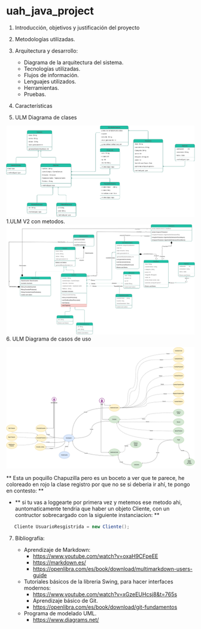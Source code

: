 # uah_java_project

1. Introducción, objetivos y justificación del proyecto
2. Metodologías utilizadas.
3. Arquitectura y desarrollo:
   - Diagrama de la arquitectura del sistema.
   - Tecnologías utilizadas.
   - Flujos de información.
   - Lenguajes utilizados.
   - Herramientas.
   - Pruebas.
4. Características


5. ULM Diagrama de clases

![alt text](https://github.com/felix-centenera/uah_java_project/blob/main/ULM/DiagramPNG/ulmDiagramV1.png)
   1.ULM V2 con metodos.
      ![alt text](https://github.com/felix-centenera/uah_java_project/blob/1.0.1.1/ULM/DiagramPNG/ulmDiagramV2.png)
6. ULM Diagrama de casos de uso

![alt text](https://github.com/felix-centenera/uah_java_project/blob/main/UlmCasoDeUso/DiagramPNG/ulmCasoDeUso.png)

** Esta un poquillo Chapuzilla pero es un boceto a ver que te parece, he coloreado en rojo la clase registro por que no se si deberia ir ahí, te pongo en contesto: **
   * ** si tu vas a loggearte por primera vez y metemos ese metodo ahi, auntomaticamente tendria que haber un objeto Cliente, con un contructor sobrecargado con la siguiente instanciacion: **
   ```Java
      Cliente UsuarioResgistrida = new Cliente();
``` 
   

7. Bibliografía:

   - Aprendizaje de Markdown:
      - https://www.youtube.com/watch?v=oxaH9CFpeEE
      - https://markdown.es/
      - https://openlibra.com/es/book/download/multimarkdown-users-guide
   - Tutoriales básicos de la libreria Swing, para hacer interfaces modernos:
      - https://www.youtube.com/watch?v=xGzeEUHcsj8&t=765s
      - Aprendizaje básico de Git.
      - https://openlibra.com/es/book/download/git-fundamentos
   - Programa de modelado UML.
      - https://www.diagrams.net/
